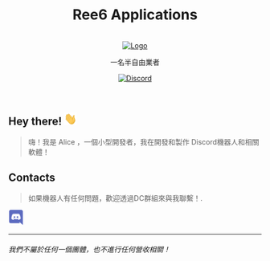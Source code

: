 
<h1 align="center">Ree6 Applications</h1>

<p align="center">
  <br>
    <a href="https://github.com/YashajinAlice">
        <img src="https://avatars.githubusercontent.com/u/138005616?s=400&u=3c7add3268682cde29cb342957ab8ef8ebd86b84&v=4" alt="Logo" width=250px>
    </a>
  <br>
</p>

<p align="center">一名半自由業者</p>

<p align="center">
  <a href="https://discord.gg/Vww8pjQhZD">
    <img src="https://discord.gg/Vww8pjQhZD" alt="Discord">
  </a>
</p>
<br>

## Hey there! <img alt="hand_wave" src="https://raw.githubusercontent.com/DxsSucuk/DxsSucuk/main/assets/wave.gif" height="25px" width="25px" />
> 嗨！我是 Alice ，一個小型開發者，我在開發和製作 Discord機器人和相關軟體！

## Contacts
> 如果機器人有任何問題，歡迎透過DC群組來與我聯繫！.

<p>
  <a href="https://discord.gg/Vww8pjQhZD">
    <img align="left" alt="Discord" width="30px" src="https://raw.githubusercontent.com/DxsSucuk/DxsSucuk/main/assets/discord.png">
  </a>
</p>
<br>
<br>

----

###### 我們不屬於任何一個團體，也不進行任何營收相關！
<!-- Heavily inspired by https://github.com/crunchy-lab !-->
